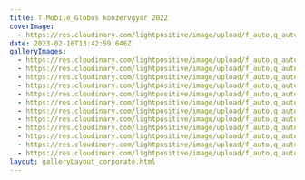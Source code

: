 ```yaml
---
title: T-Mobile_Globus konzervgyár 2022
coverImage:
  - https://res.cloudinary.com/lightpositive/image/upload/f_auto,q_auto/v1676555155/uploads/T-Mobile_Globus%20konzervgy%C3%A1r%202022/20221124_090531_2.jpg
date: 2023-02-16T13:42:59.646Z
galleryImages:
  - https://res.cloudinary.com/lightpositive/image/upload/f_auto,q_auto/v1676555158/uploads/T-Mobile_Globus%20konzervgy%C3%A1r%202022/20221125_144843.jpg
  - https://res.cloudinary.com/lightpositive/image/upload/f_auto,q_auto/v1676555158/uploads/T-Mobile_Globus%20konzervgy%C3%A1r%202022/20221125_154143.jpg
  - https://res.cloudinary.com/lightpositive/image/upload/f_auto,q_auto/v1676555157/uploads/T-Mobile_Globus%20konzervgy%C3%A1r%202022/20221124_100953.jpg
  - https://res.cloudinary.com/lightpositive/image/upload/f_auto,q_auto/v1676555157/uploads/T-Mobile_Globus%20konzervgy%C3%A1r%202022/20221125_144450.jpg
  - https://res.cloudinary.com/lightpositive/image/upload/f_auto,q_auto/v1676555157/uploads/T-Mobile_Globus%20konzervgy%C3%A1r%202022/20221125_143323.jpg
  - https://res.cloudinary.com/lightpositive/image/upload/f_auto,q_auto/v1676555156/uploads/T-Mobile_Globus%20konzervgy%C3%A1r%202022/20221124_094623.jpg
  - https://res.cloudinary.com/lightpositive/image/upload/f_auto,q_auto/v1676555155/uploads/T-Mobile_Globus%20konzervgy%C3%A1r%202022/20221124_085125.jpg
  - https://res.cloudinary.com/lightpositive/image/upload/f_auto,q_auto/v1676555156/uploads/T-Mobile_Globus%20konzervgy%C3%A1r%202022/20221124_092215.jpg
  - https://res.cloudinary.com/lightpositive/image/upload/f_auto,q_auto/v1676555156/uploads/T-Mobile_Globus%20konzervgy%C3%A1r%202022/20221124_091802.jpg
  - https://res.cloudinary.com/lightpositive/image/upload/f_auto,q_auto/v1676555156/uploads/T-Mobile_Globus%20konzervgy%C3%A1r%202022/20221124_092113.jpg
  - https://res.cloudinary.com/lightpositive/image/upload/f_auto,q_auto/v1676555155/uploads/T-Mobile_Globus%20konzervgy%C3%A1r%202022/20221124_090531_2.jpg
  - https://res.cloudinary.com/lightpositive/image/upload/f_auto,q_auto/v1676555155/uploads/T-Mobile_Globus%20konzervgy%C3%A1r%202022/20221124_085625_2.jpg
layout: galleryLayout_corporate.html
---
```

